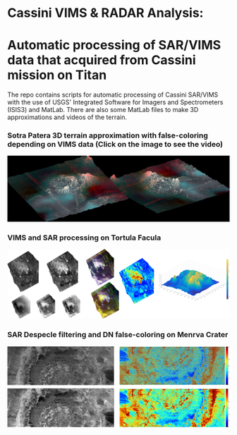 # Cassini VIMS & RADAR Analysis:
# Automatic processing of SAR/VIMS data that acquired from Cassini mission on Titan


The repo contains scripts for automatic processing of Cassini SAR/VIMS with the use of USGS' Integrated Software for Imagers and Spectrometers (ISIS3) and MatLab. There are also some MatLab files to make 3D approximations and videos of the terrain.

### Sotra Patera 3D terrain approximation with false-coloring depending on VIMS data (Click on the image to see the video)
[![THIS ONE !!!](sotra_3D.png)](https://www.youtube.com/watch?v=7sxKkINc6x0&feature=youtu.be)

### VIMS and SAR processing on Tortula Facula
![Alt text](tortola.png?raw=true)

### SAR Despecle filtering and DN false-coloring on Menrva Crater
![Alt text](Menrva.png?raw=true)
